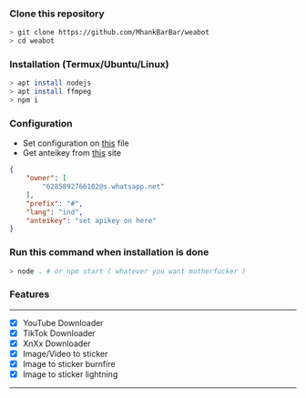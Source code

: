 ### Clone this repository
```bash
> git clone https://github.com/MhankBarBar/weabot
> cd weabot
```

### Installation (Termux/Ubuntu/Linux)
```bash
> apt install nodejs
> apt install ffmpeg
> npm i
```

### Configuration
* Set configuration on [this](https://github.com/MhankBarBar/weabot/blob/master/src/settings.json) file
* Get anteikey from [this](https://antei.codes) site
```json
{
    "owner": [
        "6285892766102@s.whatsapp.net"
    ],
    "prefix": "#",
    "lang": "ind",
    "anteikey": "set apikey on here"
}
```

### Run this command when installation is done
```bash
> node . # or npm start ( whatever you want motherfucker )
```

### Features
------------------
- [x] YouTube Downloader
- [x] TikTok Downloader
- [x] XnXx Downloader
- [x] Image/Video to sticker
- [x] Image to sticker burnfire
- [x] Image to sticker lightning
------------------
